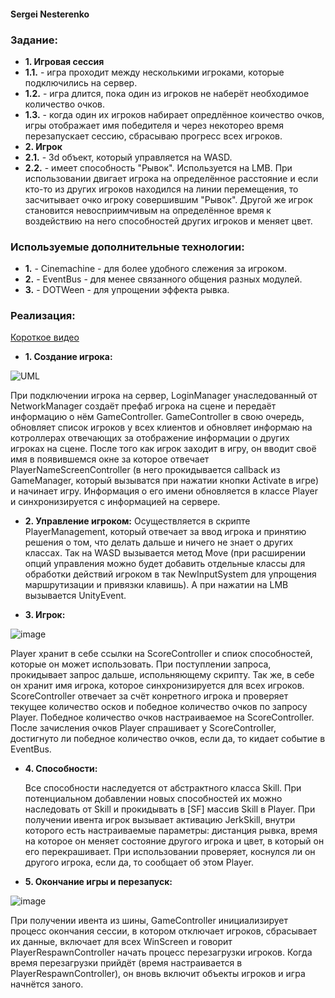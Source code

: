#### Sergei Nesterenko

### **Задание:** 
+ **1. Игровая сессия**
+ **1.1.** - игра проходит между несколькими игроками, которые подключились на сервер.
+ **1.2.** - игра длится, пока один из игроков не наберёт необходимое количество очков.
+ **1.3.** - когда один их игроков набирает опредлённое коичество очков, игры отображает имя победителя и через некоторео время перезапускает сессию, сбрасываю прогресс всех игроков.
+ **2. Игрок**
+ **2.1.** - 3d объект, который управляется на WASD.
+ **2.2.** - имеет способность "Рывок". Используется на LMB. При использовании двигает игрока на определённое расстояние и если кто-то из других игроков находился на линии
перемещения, то засчитывает очко игроку совершившим "Рывок". Другой же игрок становится невосприимчивым на определённое время к воздействию на него способностей других игроков
и меняет цвет.

### **Используемые дополнительные технологии:**
  + **1.** - Cinemachine - для более удобного слежения за игроком.
  + **2.** - EventBus - для менее связанного общения разных модулей.
  + **3.** - DOTWeen - для упрощении эффекта рывка.
  
  ### **Реализация:** 
[Короткое видео](https://youtu.be/ajRWZboV-04)

+ **1. Создание игрока:**

![UML](https://user-images.githubusercontent.com/107647367/232340648-050678fe-90fb-43e7-b7db-3a125ef08169.png)

 При подключении игрока на сервер, LoginManager унаследованный от NetworkManager создаёт префаб игрока на сцене и передаёт информацию о нём GameController. GameController в свою очередь, обновляет список игроков у всех клиентов и обновляет информаю на котроллерах отвечающих за отображение информации о других игроках на сцене. После того как игрок заходит в игру, он вводит своё имя в появившемся окне за которое отвечает PlayerNameScreenController (в него прокидывается callback из GameManager, который вызыватся при нажатии кнопки Activate в игре) и начинает игру. Информация о его имени обновляется в классе Player и синхронизируется с информацией на сервере.

+ **2. Управление игроком:**
  Осуществляется в скрипте PlayerManagement, который отвечает за ввод игрока и принятию решения о том, что делать дальше и ничего не знает о других классах. Так на WASD вызывается метод Move (при расширении опций управления можно будет добавить отдельные классы для обработки действий игроком в так NewInputSystem для упрощения маршрутизации и привязки клавишь). А при нажатии на LMB вызывается UnityEvent.

+ **3. Игрок:**

![image](https://user-images.githubusercontent.com/107647367/232341336-c33c76e5-6507-4807-bbef-96d6e1106b6c.png)

  Player хранит в себе ссылки на ScoreController и спиок способностей, которые он может использовать. При поступлении запроса, прокидывает запрос дальше, испольняющему скрипту. Так же, в себе он хранит имя игрока, которое синхронизируется для всех игроков. ScoreController отвечает за счёт конретного игрока и проверяет текущее количество осков и победное количество очков по запросу Player. Победное количество очков настраиваемое на ScoreController. После зачисления очков Player спрашивает у ScoreController, достигнуто ли победное количество очков, если да, то кидает событие в EventBus.

+ **4. Способности:**

  Все способности наследуется от абстрактного класса Skill. При потенциальном добавлении новых способностей их можно наследовать от Skill и прокидывать в [SF] массив Skill в Player. При получении ивента игрок вызывает активацию JerkSkill, внутри которого есть настраиваемые параметры: дистанция рывка, время на которое он меняет состояние другого игрока и цвет, в который он его перекрашивает. При использовании проверяет, коснулся ли он другого игрока, если да, то сообщает об этом Player.

+ **5. Окончание игры и перезапуск:**

![image](https://user-images.githubusercontent.com/107647367/232341884-02694a2b-ad10-4a8b-abb2-1ab0010936a0.png)

  При получении ивента из шины, GameController инициализирует процесс окончания сессии, в котором отключает игроков, сбрасывает их данные, включает для всех WinScreen и говорит PlayerRespawnController начать процесс перезагрузки игроков. Когда время перезагрузки прийдёт (время настраивается в PlayerRespawnController), он вновь включит объекты игроков и игра начнётся заного.
